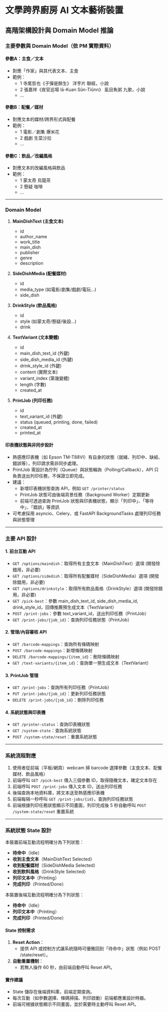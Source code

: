 # 文學跨界廚房 AI 文本藝術裝置

## 高階架構設計與 Domain Model 推論

### 主要參數與 Domain Model（依 PM 實際資料）

#### 參數A：主食／文本
- 對應「作家」與其代表文本、主食
- 範例：
  - 1 寺尾哲也《子彈是餘生》 洋芋片 聯經，小說
  - 2 張嘉祥《夜官巡場 Iā-Kuan Sûn-Tiûnn》 虱目魚粥 九歌，小說
  - ...

#### 參數B：配餐／媒材
- 對應文本的媒材/跨界形式與配餐
- 範例：
  - 1 電影／劇集 爆米花
  - 2 戲劇 生菜沙拉
  - ...

#### 參數C：飲品／改編風格
- 對應文本的改編風格與飲品
- 範例：
  - 1 蒙太奇 烏龍茶
  - 2 懸疑 咖啡
  - ...

---

### Domain Model

1. **MainDishText (主食文本)**
   - id
   - author_name
   - work_title
   - main_dish
   - publisher
   - genre
   - description

2. **SideDishMedia (配餐媒材)**
   - id
   - media_type (如電影/劇集/戲劇/電玩...)
   - side_dish

3. **DrinkStyle (飲品風格)**
   - id
   - style (如蒙太奇/懸疑/後設...)
   - drink

4. **TextVariant (文本變體)**
   - id
   - main_dish_text_id (外鍵)
   - side_dish_media_id (外鍵)
   - drink_style_id (外鍵)
   - content (實際文本)
   - variant_index (第幾變體)
   - length (字數)
   - created_at

5. **PrintJob (列印任務)**
   - id
   - text_variant_id (外鍵)
   - status (queued, printing, done, failed)
   - created_at
   - printed_at

#### 印表機狀態與非同步設計
- 熱感應印表機（如 Epson TM-T88VI）有自身的狀態（就緒、列印中、缺紙、錯誤等），列印請求需非同步處理。
- PrintJob 需設計為佇列（Queue）與狀態輪詢（Polling/Callback），API 只負責送出列印任務，不保證立即完成。
- 建議：
  - 新增印表機狀態查詢 API，例如 `GET /printer/status`
  - PrintJob 狀態可由後端背景任務（Background Worker）定期更新
  - 前端可透過查詢 PrintJob 狀態與印表機狀態，顯示「列印中」、「等待中」、「錯誤」等資訊
- 可考慮採用 asyncio、Celery、或 FastAPI BackgroundTasks 處理列印任務與狀態管理

---

### 主要 API 設計

#### 1. 前台互動 API

- `GET /options/maindish`：取得所有主食文本（MainDishText）選項 (開發除錯用，非必要)
- `GET /options/sidedish`：取得所有配餐媒材（SideDishMedia）選項 (開發除錯用，非必要)
- `GET /options/drinkstyle`：取得所有飲品風格（DrinkStyle）選項 (開發除錯用，非必要)
- `GET /pick-best`：參數 main_dish_text_id, side_dish_media_id, drink_style_id，回傳推薦預生成文本（TextVariant）
- `POST /print-jobs`：參數 text_variant_id，送出列印任務（PrintJob）
- `GET /print-jobs/{job_id}`：查詢列印任務狀態（PrintJob）

#### 2. 管理/內容審核 API

- `GET /barcode-mappings`：查詢所有條碼映射
- `POST /barcode-mappings`：新增條碼映射
- `DELETE /barcode-mappings/{item_id}`：刪除條碼映射
- `GET /text-variants/{item_id}`：查詢單一預生成文本（TextVariant）

#### 3. PrintJob 管理

- `GET /print-jobs`：查詢所有列印任務（PrintJob）
- `PUT /print-jobs/{job_id}`：更新列印任務狀態
- `DELETE /print-jobs/{job_id}`：刪除列印任務

#### 4. 系統狀態與印表機

- `GET /printer-status`：查詢印表機狀態
- `GET /system-state`：查詢系統狀態
- `POST /system-state/reset`：重置系統狀態

---

### 系統流程對應

1. 使用者從前端（平板/網頁）webcam 掃 barcode 選擇參數（主食文本、配餐媒材、飲品風格）
2. 前端呼叫 `GET /pick-best` 傳入三個參數 ID，取得隨機文本，確定文本存在
3. 前端呼叫 `POST /print-jobs` 傳入文本 ID，送出列印任務
4. 後端查詢本地資料庫，將文本送至熱感應印表機
5. 前端每隔一秒呼叫 `GET /print-jobs/{id}`，查詢列印任務狀態
6. 前端根據列印任務狀態顯示不同畫面，列印完成後 5 秒自動呼叫 `POST /system-state/reset` 重置系統

---

### 系統狀態 State 設計

本裝置前端互動流程明確分為下列狀態：
- **待命中**（Idle）
- **收到主食文本**（MainDishText Selected）
- **收到配餐媒材**（SideDishMedia Selected）
- **收到飲料風格**（DrinkStyle Selected）
- **列印文本中**（Printing）
- **完成列印**（Printed/Done）

本裝置後端互動流程明確分為下列狀態：
- **待命中**（Idle）
- **列印文本中**（Printing）
- **完成列印**（Printed/Done）

#### State 控制需求
1. **Reset Action**：
   - 提供 API 或控制方式讓系統隨時可優雅回到「待命中」狀態（例如 POST /state/reset）。
2. **自動重置機制**：
   - 若無人操作 60 秒，由前端自動呼叫 Reset API。

#### 實作建議
- State 儲存在後端資料庫，前端定期查詢。
- 每次互動（如參數選擇、條碼掃描、列印啟動）前端都應重設計時器。
- 前端可根據狀態顯示不同畫面，並於需要時主動呼叫 Reset API。


